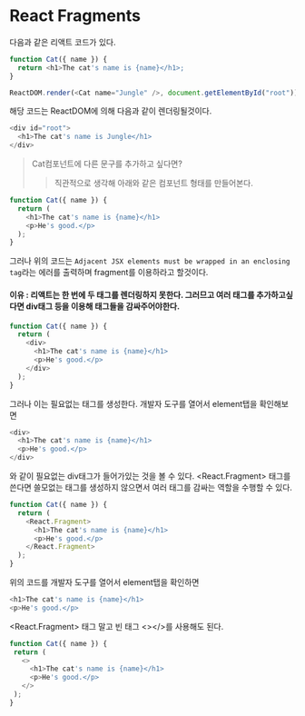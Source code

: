 # React Fragments

다음과 같은 리액트 코드가 있다.
```javascript
function Cat({ name }) {
  return <h1>The cat's name is {name}</h1>;
}

ReactDOM.render(<Cat name="Jungle" />, document.getElementById("root"));
```

해당 코드는 ReactDOM에 의해 다음과 같이 렌더링될것이다.
```javascript
<div id="root">
  <h1>The cat's name is Jungle</h1>
</div>
```

> Cat컴포넌트에 다른 문구를 추가하고 싶다면?
>>직관적으로 생각해 아래와 같은 컴포넌트 형태를 만들어본다.
```javascript
function Cat({ name }) {
  return (
    <h1>The cat's name is {name}</h1>
    <p>He's good.</p>
  );
}
```
그러나 위의 코드는 `Adjacent JSX elements must be wrapped in an enclosing tag`라는 에러를 출력하며 fragment를 이용하라고 할것이다.

#### **이유** : 리액트는 한 번에 두 태그를 렌더링하지 못한다. 그러므고 여러 태그를 추가하고싶다면 div태그 등을 이용해 태그들을 감싸주어야한다.

```javascript
function Cat({ name }) {
  return (
    <div>
      <h1>The cat's name is {name}</h1>
      <p>He's good.</p>
    </div>
  );
}
```
그러나 이는 필요없는 태그를 생성한다. 개발자 도구를 열어서 element탭을 확인해보면
```javascript
<div>
  <h1>The cat's name is {name}</h1>
  <p>He's good.</p>
</div>
```
와 같이 필요없는 div태그가 들어가있는 것을 볼 수 있다. <React.Fragment> 태그를 쓴다면 쓸모없는 태그를 생성하지 않으면서 여러 태그를 감싸는 역할을 수행할 수 있다.
```javascript
function Cat({ name }) {
  return (
    <React.Fragment>
      <h1>The cat's name is {name}</h1>
      <p>He's good.</p>
    </React.Fragment>
  );
}
```
위의 코드를 개발자 도구를 열어서 element탭을 확인하면

```javascript
<h1>The cat's name is {name}</h1>
<p>He's good.</p>
```

 <React.Fragment> 태그 말고 빈 태그 <></>를 사용해도 된다.

 ```javascript
function Cat({ name }) {
  return (
    <>
      <h1>The cat's name is {name}</h1>
      <p>He's good.</p>
    </>
  );
}
```